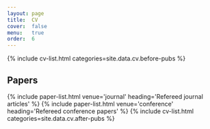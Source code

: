 ```yaml
---
layout: page
title:  CV
cover:  false
menu:   true
order:  6
---
```


{% include cv-list.html categories=site.data.cv.before-pubs %}
<h2>Papers</h2>
{% include paper-list.html venue='journal' heading='Refereed journal articles' %}
{% include paper-list.html venue='conference' heading='Refereed conference papers' %}
{% include cv-list.html categories=site.data.cv.after-pubs %}


